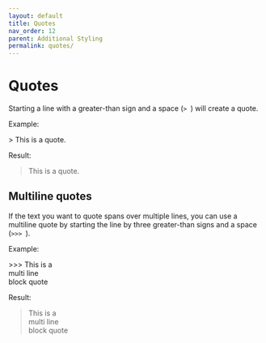 ```yaml
---
layout: default
title: Quotes
nav_order: 12
parent: Additional Styling
permalink: quotes/
---
```


# Quotes

Starting a line with a greater-than sign and a space (`> `) will create a quote.

Example:

\> This is a quote.

Result:

> This is a quote.

## Multiline quotes

If the text you want to quote spans over multiple lines, you can use a multiline quote by starting the line by three greater-than signs and a space (`>>> `).

Example:

\>\>\> This is a   
multi line   
block quote

Result:

> This is a   
multi line   
block quote